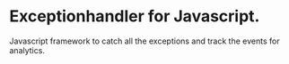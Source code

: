 Exceptionhandler for Javascript.
===========================

Javascript framework to catch all the exceptions and track the events for analytics.
